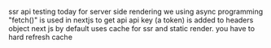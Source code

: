 ssr api testing today
for server side rendering we using async programming
"fetch()" is used in nextjs to get api
api key (a token) is added to headers object 
next js by default uses cache for ssr and static render.
you have to hard refresh cache
